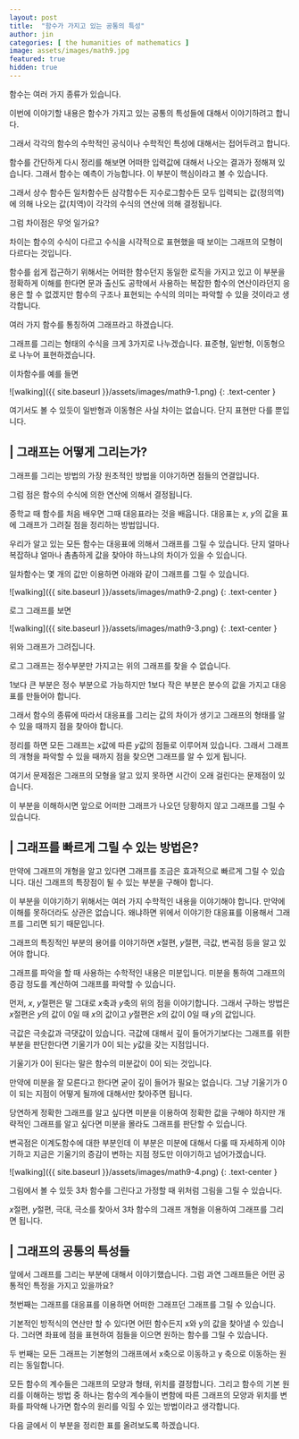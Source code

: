 ```yaml
---
layout: post
title:  "함수가 가지고 있는 공통의 특성"
author: jin
categories: [ the humanities of mathematics ]
image: assets/images/math9.jpg
featured: true
hidden: true
---
```

함수는 여러 가지 종류가 있습니다.

이번에 이야기할 내용은 함수가 가지고 있는 공통의 특성들에 대해서 이야기하려고 합니다.

그래서 각각의 함수의 수학적인 공식이나 수학적인 특성에 대해서는 접어두려고 합니다.

함수를 간단하게 다시 정리를 해보면 어떠한 입력값에 대해서 나오는 결과가 정해져 있습니다. 그래서 함수는 예측이 가능합니다. 이 부분이 핵심이라고 볼 수 있습니다.

그래서 상수 함수든 일차함수든 삼각함수든 지수로그함수든 모두 입력되는 값(정의역)에 의해 나오는 값(치역)이 각각의 수식의 연산에 의해 결정됩니다.

그럼 차이점은 무엇 일가요? 

차이는 함수의 수식이 다르고 수식을 시각적으로 표현했을 때 보이는 그래프의 모형이 다르다는 것입니다.

함수를 쉽게 접근하기 위해서는 어떠한 함수던지 동일한 로직을 가지고 있고 이 부분을 정확하게 이해를 한다면 문과 출신도 공학에서 사용하는 복잡한 함수의 연산이라던지 응용은 할 수 없겠지만 함수의 구조나 표현되는 수식의 의미는 파악할 수 있을 것이라고 생각합니다.



여러 가지 함수를 통칭하여 그래프라고 하겠습니다.

그래프를 그리는 형태의 수식을 크게 3가지로 나누겠습니다. 표준형, 일반형, 이동형으로 나누어 표현하겠습니다.

이차함수를 예를 들면

![walking]({{ site.baseurl }}/assets/images/math9-1.png)
{: .text-center }

여기서도 볼 수 있듯이 일반형과 이동형은 사실 차이는 없습니다. 단지 표현만 다를 뿐입니다.



## | 그래프는 어떻게 그리는가?

그래프를 그리는 방법의 가장 원초적인 방법을 이야기하면 점들의 연결입니다.

그럼 점은 함수의 수식에 의한 연산에 의해서 결정됩니다.

중학교 때 함수를 처음 배우면 그때 대응표라는 것을 배웁니다. 대응표는 $x$, $y$의 값을 표에 그래프가 그려질 점을 정리하는 방법입니다.

우리가 알고 있는 모든 함수는 대응표에 의해서 그래프를 그릴 수 있습니다. 단지 얼마나 복잡하냐 얼마나 촘촘하게 값을 찾아야 하느냐의 차이가 있을 수 있습니다.

일차함수는 몇 개의 값만 이용하면 아래와 같이 그래프를 그릴 수 있습니다.

![walking]({{ site.baseurl }}/assets/images/math9-2.png)
{: .text-center }

로그 그래프를 보면

![walking]({{ site.baseurl }}/assets/images/math9-3.png)
{: .text-center }

위와 그래프가 그려집니다. 

로그 그래프는 정수부분만 가지고는 위의 그래프를 찾을 수 없습니다.

1보다 큰 부분은 정수 부분으로 가능하지만 1보다 작은 부분은 분수의 값을 가지고 대응표를 만들어야 합니다.

그래서 함수의 종류에 따라서 대응표를 그리는 값의 차이가 생기고 그래프의 형태를 알 수 있을 때까지 점을 찾아야 합니다.

정리를 하면 모든 그래프는 $x$값에 따른 $y$값의 점들로 이루어져 있습니다. 그래서 그래프의 개형을 파악할 수 있을 때까지 점을 찾으면 그래프를 알 수 있게 됩니다.

여기서 문제점은 그래프의 모형을 알고 있지 못하면 시간이 오래 걸린다는 문제점이 있습니다.

이 부분을 이해하시면 앞으로 어떠한 그래프가 나오던 당황하지 않고 그래프를 그릴 수 있습니다. 



## | 그래프를 빠르게 그릴 수 있는 방법은?

만약에 그래프의 개형을 알고 있다면 그래프를 조금은 효과적으로 빠르게 그릴 수 있습니다. 대신 그래프의 특장점이 될 수 있는 부분을 구해야 합니다.

이 부분을 이야기하기 위해서는 여러 가지 수학적인 내용을 이야기해야 합니다. 만약에 이해를 못하더라도 상관은 없습니다. 왜냐하면 위에서 이야기한 대응표를 이용해서 그래프를 그리면 되기 때문입니다.

그래프의 특징적인 부분의 용어를 이야기하면 $x$절편, $y$절편, 극값, 변곡점 등을 알고 있어야 합니다.

그래프를 파악을 할 때 사용하는 수학적인 내용은 미분입니다. 미분을 통하여 그래프의 증감 정도를 계산하여 그래프를 파악할 수 있습니다.

먼저, $x$, $y$절편은 말 그대로 $x$축과 $y$축의 위의 점을 이야기합니다. 그래서 구하는 방법은 $x$절편은 $y$의 값이 0일 때 $x$의 값이고 $y$절편은 $x$의 값이 0일 때 $y$의 값입니다.

극값은 극솟값과 극댓값이 있습니다. 극값에 대해서 깊이 들어가기보다는 그래프를 위한 부분을 판단한다면 기울기가 0이 되는 $y$값을 갖는 지점입니다.

기울기가 0이 된다는 말은 함수의 미분값이 0이 되는 것입니다. 

만약에 미분을 잘 모른다고 한다면 굳이 깊이 들어가 필요는 없습니다. 그냥 기울기가 0이 되는 지점이 어떻게 될까에 대해서만 찾아주면 됩니다.

당연하게 정확한 그래프를 알고 싶다면 미분을 이용하여 정확한 값을 구해야 하지만 개략적인 그래프를 알고 싶다면 미분을 몰라도 그래프를 판단할 수 있습니다.

변곡점은 이계도함수에 대한 부분인데 이 부분은 미분에 대해서 다룰 때 자세하게 이야기하고 지금은 기울기의 증감이 변하는 지점 정도만 이야기하고 넘어가겠습니다.

![walking]({{ site.baseurl }}/assets/images/math9-4.png)
{: .text-center }

그림에서 볼 수 있듯 3차 함수를 그린다고 가정할 때 위처럼 그림을 그릴 수 있습니다.

 $x$절편, $y$절편, 극대, 극소를 찾아서 3차 함수의 그래프 개형을 이용하여 그래프를 그리면 됩니다.



## | 그래프의 공통의 특성들
앞에서 그래프를 그리는 부분에 대해서 이야기했습니다. 그럼 과연 그래프들은 어떤 공통적인 특정을 가지고 있을까요?

첫번째는 그래프를 대응표를 이용하면 어떠한 그래프던 그래프를 그릴 수 있습니다.

기본적인 방적식의 연산만 할 수 있다면 어떤 함수든지 x와 y의 값을 찾아낼 수 있습니다. 그러면 좌표에 점을 표현하여 점들을 이으면 원하는 함수를 그릴 수 있습니다.

두 번째는 모든 그래프는 기본형의 그래프에서 x축으로 이동하고 y 축으로 이동하는 원리는 동일합니다.

모든 함수의 계수들은 그래프의 모양과 형태, 위치를 결정합니다. 그리고 함수의 기본 원리를 이해하는 방법 중 하나는 함수의 계수들이 변함에 따른 그래프의 모양과 위치를 변화를 파악해 나가면 함수의 원리를 익힐 수 있는 방법이라고 생각합니다.

다음 글에서 이 부분을 정리한 표를 올려보도록 하겠습니다.